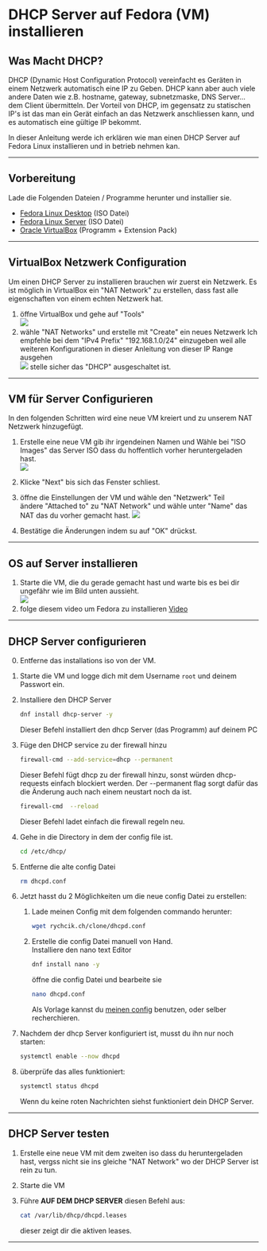 # DHCP Server auf Fedora (VM) installieren
## Was Macht DHCP?
DHCP (Dynamic Host Configuration Protocol) vereinfacht es Geräten in einem Netzwerk automatisch eine IP zu Geben. DHCP kann aber auch viele andere Daten wie z.B. hostname, gateway, subnetzmaske, DNS Server...  dem Client übermitteln. Der Vorteil von DHCP, im gegensatz zu statischen IP's ist das man ein Gerät einfach an das Netzwerk anschliessen kann, und es automatisch eine gültige IP bekommt.

In dieser Anleitung werde ich erklären wie man einen DHCP Server auf Fedora Linux installieren und in betrieb nehmen kan.

---

## Vorbereitung
Lade die Folgenden Dateien / Programme herunter und installier sie.
- [Fedora Linux Desktop](https://getfedora.org/en/workstation/) (ISO Datei)
- [Fedora Linux Server](https://getfedora.org/en/server/) (ISO Datei)
- [Oracle VirtualBox](https://www.virtualbox.org/wiki/Downloads) (Programm + Extension Pack)
---
## VirtualBox Netzwerk Configuration
Um einen DHCP Server zu installieren brauchen wir zuerst ein Netzwerk. Es ist möglich in VirtualBox ein "NAT Network" zu erstellen, dass fast alle eigenschaften von einem echten Netzwerk hat.
1. öffne VirtualBox und gehe auf "Tools" <br>
    ![](/Dateien/Bilder/DHCP_Setup/1.png)
2. wähle "NAT Networks" und erstelle mit "Create" ein neues Netzwerk Ich empfehle bei dem "IPv4 Prefix" "192.168.1.0/24" einzugeben weil alle weiteren Konfigurationen in dieser Anleitung von dieser IP Range ausgehen <br>
    ![](/Dateien/Bilder/DHCP_Setup/2.png)
    stelle sicher das "DHCP" ausgeschaltet ist.

---

## VM für Server Configurieren

In den folgenden Schritten wird eine neue VM kreiert und zu unserem NAT Netzwerk hinzugefügt.
1. Erstelle eine neue VM gib ihr irgendeinen Namen und Wähle bei "ISO Images" das Server ISO dass du hoffentlich vorher heruntergeladen hast. <br>
![](/Dateien/Bilder/DHCP_Setup/3.png)

2. Klicke "Next" bis sich das Fenster schliest.
3. öffne die Einstellungen der VM und wähle den "Netzwerk" Teil<br>
    ändere "Attached to" zu "NAT Network" und wähle unter "Name" das NAT das du vorher gemacht hast.
    ![](/Dateien/Bilder/DHCP_Setup/4.png)
4. Bestätige die Änderungen indem su auf "OK" drückst.

---

## OS auf Server installieren
1. Starte die VM, die du gerade gemacht hast und warte bis es bei dir ungefähr wie im Bild unten aussieht. <br>
![](/Dateien/Bilder/DHCP_Setup/5.png)
2. folge diesem video um Fedora zu installieren
[Video](https://user-images.githubusercontent.com/110155948/204562386-60c472fc-de38-4ef9-8a6f-019b3e49494b.mp4)
---

## DHCP Server configurieren
0. Entferne das installations iso von der VM.
1. Starte die VM und logge dich mit dem Username `root` und deinem Passwort ein.
2. Installiere den DHCP Server
    ```bash
    dnf install dhcp-server -y
    ```
    Dieser Befehl installiert den dhcp Server (das Programm) auf deinem PC

3. Füge den DHCP service zu der firewall hinzu
    ```bash
    firewall-cmd --add-service=dhcp --permanent
    ```
    
    Dieser Befehl fügt dhcp zu der firewall hinzu, sonst würden dhcp-requests einfach blockiert werden. Der --permanent flag sorgt dafür das die Änderung auch nach einem neustart noch da ist.

    ```bash
    firewall-cmd  --reload
    ```

    Dieser Befehl ladet einfach die firewall regeln neu. 

4. Gehe in die Directory in dem der config file ist.
    ```bash
    cd /etc/dhcp/
    ```

5. Entferne die alte config Datei
    ```bash
    rm dhcpd.conf
    ```

6. Jetzt hasst du 2 Möglichkeiten um die neue config Datei zu erstellen:
    1. Lade meinen Config mit dem folgenden commando herunter:
        ```bash
        wget rychcik.ch/clone/dhcpd.conf
        ```
    2. Erstelle die config Datei manuell von Hand. <br>
        Installiere den nano text Editor
        ```bash
        dnf install nano -y
        ```

        öffne die config Datei und bearbeite sie    
        ```bash
        nano dhcpd.conf
        ```

        Als Vorlage kannst du [meinen config](https://github.com/Sebi364/Anleitungen/blob/main/clone/dhcpd.conf) benutzen, oder selber recherchieren.

7. Nachdem der dhcp Server konfiguriert ist, musst du ihn nur noch starten:
    ```bash
    systemctl enable --now dhcpd
    ```

8. überprüfe das alles funktioniert:
    ```bash
    systemctl status dhcpd
    ```

    Wenn du keine roten Nachrichten siehst funktioniert dein DHCP Server.

--- 
## DHCP Server testen
1. Erstelle eine neue VM mit dem zweiten iso dass du heruntergeladen hast, vergss nicht sie ins gleiche "NAT Network" wo der DHCP Server ist rein zu tun. 
2. Starte die VM
3. Führe **AUF DEM DHCP SERVER** diesen Befehl aus:
    ```bash
    cat /var/lib/dhcp/dhcpd.leases
    ```

    dieser zeigt dir die aktiven leases.

---




